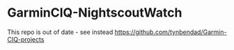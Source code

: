 # GarminCIQ-NightscoutWatch
This repo is out of date - see instead https://github.com/tynbendad/Garmin-CIQ-projects

